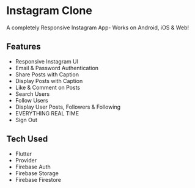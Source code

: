 # Instagram Clone

A completely Responsive Instagram App- Works on Android, iOS & Web!

## Features
- Responsive Instagram UI
- Email & Password Authentication
- Share Posts with Caption
- Display Posts with Caption
- Like & Comment on Posts
- Search Users
- Follow Users
- Display User Posts, Followers & Following
- EVERYTHING REAL TIME
- Sign Out

## Tech Used
- Flutter
- Provider
- Firebase Auth
- Firebase Storage
- Firebase Firestore
